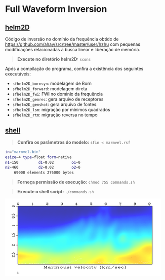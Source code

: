 Full Waveform Inversion
=======================

[helm2D](helm2D)
----------------

Código de inversão no domínio da frequência obtido de https://github.com/ahay/src/tree/master/user/hzhu com pequenas modificações relacionadas a busca linear e liberação de memória.

> **Execute no diretório helm2D:** `scons`

Após a compilação do programa, confira a existência dos seguintes executáveis:

  - `sfhelm2D_bornsyn`: modelagem de Born
  - `sfhelm2D_forward`: modelagem direta
  - `sfhelm2D_fwi`: FWI no domínio da frequência
  - `sfhelm2D_genrec`: gera arquivo de receptores
  - `sfhelm2D_genshot`: gera arquivo de fontes
  - `sfhelm2D_lsm`: migração por mínimos quadrados
  - `sfhelm2D_rtm`: migração reversa no tempo

[shell](shell)
--------------

> **Confira os parâmetros do modelo:** `sfin < marmvel.rsf`

```bash
in="marmvel.bin"
esize=4 type=float form=native
n1=150         d1=0.02        o1=0          
n2=460         d2=0.02        o2=0          
	69000 elements 276000 bytes
```

> **Forneça permissão de execução:** `chmod 755 commands.sh`

> **Execute o shell script:** `./commands.sh`


![FWI Modelo Marmousi](../figures/marm_ani.gif)

